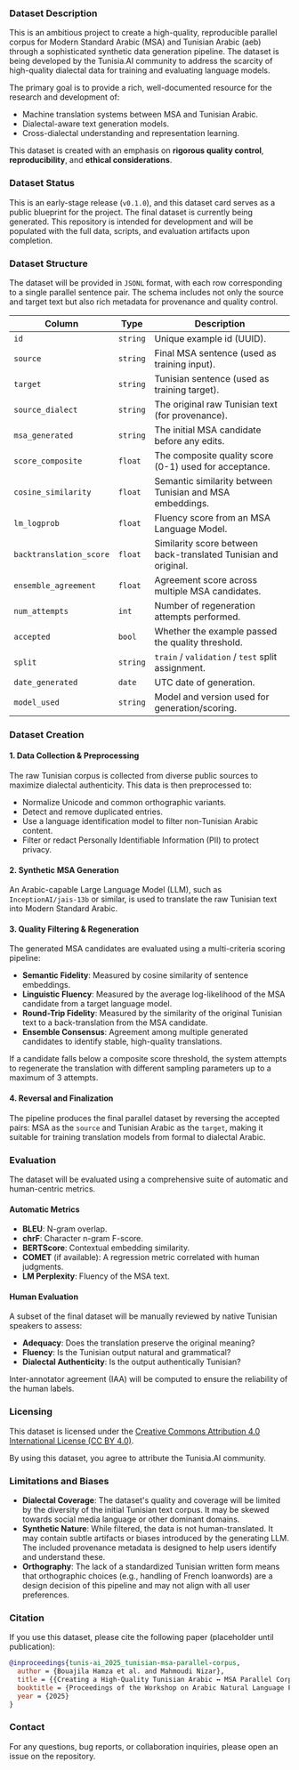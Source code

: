 ### Dataset Description

This is an ambitious project to create a high-quality, reproducible parallel corpus for Modern Standard Arabic (MSA) and Tunisian Arabic (aeb) through a sophisticated synthetic data generation pipeline. The dataset is being developed by the Tunisia.AI community to address the scarcity of high-quality dialectal data for training and evaluating language models.

The primary goal is to provide a rich, well-documented resource for the research and development of:
- Machine translation systems between MSA and Tunisian Arabic.
- Dialectal-aware text generation models.
- Cross-dialectal understanding and representation learning.

This dataset is created with an emphasis on **rigorous quality control**, **reproducibility**, and **ethical considerations**.

### Dataset Status

This is an early-stage release (`v0.1.0`), and this dataset card serves as a public blueprint for the project. The final dataset is currently being generated. This repository is intended for development and will be populated with the full data, scripts, and evaluation artifacts upon completion.

### Dataset Structure

The dataset will be provided in `JSONL` format, with each row corresponding to a single parallel sentence pair. The schema includes not only the source and target text but also rich metadata for provenance and quality control.

| Column | Type | Description |
|---|---|---|
| `id` | `string` | Unique example id (UUID). |
| `source` | `string` | Final MSA sentence (used as training input). |
| `target` | `string` | Tunisian sentence (used as training target). |
| `source_dialect` | `string` | The original raw Tunisian text (for provenance). |
| `msa_generated` | `string` | The initial MSA candidate before any edits. |
| `score_composite` | `float` | The composite quality score (0-1) used for acceptance. |
| `cosine_similarity` | `float` | Semantic similarity between Tunisian and MSA embeddings. |
| `lm_logprob` | `float` | Fluency score from an MSA Language Model. |
| `backtranslation_score` | `float` | Similarity score between back-translated Tunisian and original. |
| `ensemble_agreement` | `float` | Agreement score across multiple MSA candidates. |
| `num_attempts` | `int` | Number of regeneration attempts performed. |
| `accepted` | `bool` | Whether the example passed the quality threshold. |
| `split` | `string` | `train` / `validation` / `test` split assignment. |
| `date_generated` | `date` | UTC date of generation. |
| `model_used` | `string` | Model and version used for generation/scoring. |

### Dataset Creation

#### 1. Data Collection & Preprocessing
The raw Tunisian corpus is collected from diverse public sources to maximize dialectal authenticity. This data is then preprocessed to:
- Normalize Unicode and common orthographic variants.
- Detect and remove duplicated entries.
- Use a language identification model to filter non-Tunisian Arabic content.
- Filter or redact Personally Identifiable Information (PII) to protect privacy.

#### 2. Synthetic MSA Generation
An Arabic-capable Large Language Model (LLM), such as `InceptionAI/jais-13b` or similar, is used to translate the raw Tunisian text into Modern Standard Arabic.

#### 3. Quality Filtering & Regeneration
The generated MSA candidates are evaluated using a multi-criteria scoring pipeline:
- **Semantic Fidelity**: Measured by cosine similarity of sentence embeddings.
- **Linguistic Fluency**: Measured by the average log-likelihood of the MSA candidate from a target language model.
- **Round-Trip Fidelity**: Measured by the similarity of the original Tunisian text to a back-translation from the MSA candidate.
- **Ensemble Consensus**: Agreement among multiple generated candidates to identify stable, high-quality translations.

If a candidate falls below a composite score threshold, the system attempts to regenerate the translation with different sampling parameters up to a maximum of 3 attempts.

#### 4. Reversal and Finalization
The pipeline produces the final parallel dataset by reversing the accepted pairs: MSA as the `source` and Tunisian Arabic as the `target`, making it suitable for training translation models from formal to dialectal Arabic.

### Evaluation
The dataset will be evaluated using a comprehensive suite of automatic and human-centric metrics.

#### Automatic Metrics
- **BLEU**: N-gram overlap.
- **chrF**: Character n-gram F-score.
- **BERTScore**: Contextual embedding similarity.
- **COMET** (if available): A regression metric correlated with human judgments.
- **LM Perplexity**: Fluency of the MSA text.

#### Human Evaluation
A subset of the final dataset will be manually reviewed by native Tunisian speakers to assess:
- **Adequacy**: Does the translation preserve the original meaning?
- **Fluency**: Is the Tunisian output natural and grammatical?
- **Dialectal Authenticity**: Is the output authentically Tunisian?

Inter-annotator agreement (IAA) will be computed to ensure the reliability of the human labels.

### Licensing

This dataset is licensed under the [Creative Commons Attribution 4.0 International License (CC BY 4.0)](https://creativecommons.org/licenses/by/4.0/).

By using this dataset, you agree to attribute the Tunisia.AI community.

### Limitations and Biases
- **Dialectal Coverage**: The dataset's quality and coverage will be limited by the diversity of the initial Tunisian text corpus. It may be skewed towards social media language or other dominant domains.
- **Synthetic Nature**: While filtered, the data is not human-translated. It may contain subtle artifacts or biases introduced by the generating LLM. The included provenance metadata is designed to help users identify and understand these.
- **Orthography**: The lack of a standardized Tunisian written form means that orthographic choices (e.g., handling of French loanwords) are a design decision of this pipeline and may not align with all user preferences.

### Citation

If you use this dataset, please cite the following paper (placeholder until publication):
```bibtex
@inproceedings{tunis-ai_2025_tunisian-msa-parallel-corpus,
  author = {Bouajila Hamza et al. and Mahmoudi Nizar},
  title = {{Creating a High-Quality Tunisian Arabic ↔ MSA Parallel Corpus with an Iterative Synthetic Data Generation Pipeline}},
  booktitle = {Proceedings of the Workshop on Arabic Natural Language Processing},
  year = {2025}
}
````

### Contact

For any questions, bug reports, or collaboration inquiries, please open an issue on the repository.